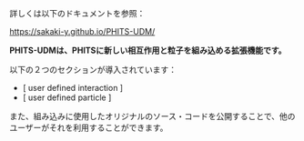 詳しくは以下のドキュメントを参照：

https://sakaki-y.github.io/PHITS-UDM/

**PHITS-UDMは、PHITSに新しい相互作用と粒子を組み込める拡張機能です。**

以下の２つのセクションが導入されています：

* [ user defined interaction ]
* [ user defined particle ]

また、組み込みに使用したオリジナルのソース・コードを公開することで、他のユーザーがそれを利用することができます。
